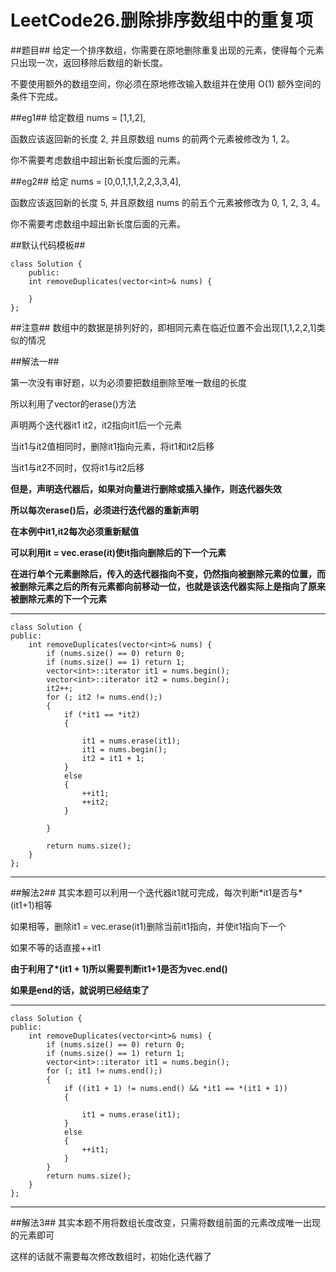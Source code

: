 # LeetCode26.删除排序数组中的重复项 #
##题目##
给定一个排序数组，你需要在原地删除重复出现的元素，使得每个元素只出现一次，返回移除后数组的新长度。

不要使用额外的数组空间，你必须在原地修改输入数组并在使用 O(1) 额外空间的条件下完成。

##eg1##
给定数组 nums = [1,1,2], 

函数应该返回新的长度 2, 并且原数组 nums 的前两个元素被修改为 1, 2。 

你不需要考虑数组中超出新长度后面的元素。

##eg2##
给定 nums = [0,0,1,1,1,2,2,3,3,4],

函数应该返回新的长度 5, 并且原数组 nums 的前五个元素被修改为 0, 1, 2, 3, 4。

你不需要考虑数组中超出新长度后面的元素。

##默认代码模板##

	class Solution {
		public:
    	int removeDuplicates(vector<int>& nums) {
        
    	}
	};

##注意##
数组中的数据是排列好的，即相同元素在临近位置不会出现[1,1,2,2,1]类似的情况

##解法一##

第一次没有审好题，以为必须要把数组删除至唯一数组的长度

所以利用了vector的erase()方法

声明两个迭代器it1 it2，it2指向it1后一个元素

当it1与it2值相同时，删除it1指向元素，将it1和it2后移

当it1与it2不同时，仅将it1与it2后移

**但是，声明迭代器后，如果对向量进行删除或插入操作，则迭代器失效**

**所以每次erase()后，必须进行迭代器的重新声明**

**在本例中it1,it2每次必须重新赋值**

**可以利用it = vec.erase(it)使it指向删除后的下一个元素**

**在进行单个元素删除后，传入的迭代器指向不变，仍然指向被删除元素的位置，而被删除元素之后的所有元素都向前移动一位，也就是该迭代器实际上是指向了原来被删除元素的下一个元素**

---
	class Solution {
	public:
		int removeDuplicates(vector<int>& nums) {
			if (nums.size() == 0) return 0;
			if (nums.size() == 1) return 1;
			vector<int>::iterator it1 = nums.begin();
			vector<int>::iterator it2 = nums.begin();
			it2++;
			for (; it2 != nums.end();)
			{
				if (*it1 == *it2)
				{
	
					it1 = nums.erase(it1);
					it1 = nums.begin();
					it2 = it1 + 1;
				}
				else
				{
					++it1;
					++it2;
				}
				
			}
	
			return nums.size();
		}
	};

---

##解法2##
其实本题可以利用一个迭代器it1就可完成，每次判断\*it1是否与\*(it1+1)相等

如果相等，删除it1 = vec.erase(it1)删除当前it1指向，并使it1指向下一个

如果不等的话直接++it1

**由于利用了\*(it1 + 1)所以需要判断it1+1是否为vec.end()**

**如果是end的话，就说明已经结束了**

---
	class Solution {
	public:
		int removeDuplicates(vector<int>& nums) {
			if (nums.size() == 0) return 0;
			if (nums.size() == 1) return 1;
			vector<int>::iterator it1 = nums.begin();
			for (; it1 != nums.end();)
			{
				if ((it1 + 1) != nums.end() && *it1 == *(it1 + 1))
				{
	
					it1 = nums.erase(it1);
				}
				else
				{
					++it1;
				}
			}
			return nums.size();
		}
	};

---

##解法3##
其实本题不用将数组长度改变，只需将数组前面的元素改成唯一出现的元素即可

这样的话就不需要每次修改数组时，初始化迭代器了
